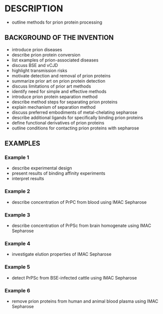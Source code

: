 # DESCRIPTION

- outline methods for prion protein processing

## BACKGROUND OF THE INVENTION

- introduce prion diseases
- describe prion protein conversion
- list examples of prion-associated diseases
- discuss BSE and vCJD
- highlight transmission risks
- motivate detection and removal of prion proteins
- summarize prior art on prion protein detection
- discuss limitations of prior art methods
- identify need for simple and effective methods
- introduce prion protein separation method
- describe method steps for separating prion proteins
- explain mechanism of separation method
- discuss preferred embodiments of metal-chelating sepharose
- describe additional ligands for specifically binding prion proteins
- define functional derivatives of prion proteins
- outline conditions for contacting prion proteins with sepharose

## EXAMPLES

### Example 1

- describe experimental design
- present results of binding affinity experiments
- interpret results

### Example 2

- describe concentration of PrPC from blood using IMAC Sepharose

### Example 3

- describe concentration of PrPSc from brain homogenate using IMAC Sepharose

### Example 4

- investigate elution properties of IMAC Sepharose

### Example 5

- detect PrPSc from BSE-infected cattle using IMAC Sepharose

### Example 6

- remove prion proteins from human and animal blood plasma using IMAC Sepharose

